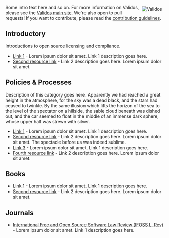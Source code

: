 <a href="http://validos.org/"><img align="right" src="http://www.validos.org/images/Validos_logo.gif" alt="Validos" style="margin: 5px"></a>
Some intro text here and so on. For more information on Validos, please see the [Validos main site](http://www.validos.org). We're also open to pull requests! If you want to contribute, please read the [contribution guidelines](contributing.md).

## Introductory

Introductions to open source licensing and compliance.
- [Link 1](http://validos.org) - Lorem ipsum dolor sit amet. Link 1 description goes here.
- [Second resource link](http://validos.org) - Link 2 description goes here. Lorem ipsum dolor sit amet.

## Policies & Processes
Description of this category goes here. Apparently we had reached a great height in the atmosphere, for the sky was a dead black, and the stars had ceased to twinkle. By the same illusion which lifts the horizon of the sea to the level of the spectator on a hillside, the sable cloud beneath was dished out, and the car seemed to float in the middle of an immense dark sphere, whose upper half was strewn with silver.
- [Link 1](http://validos.org) - Lorem ipsum dolor sit amet. Link 1 description goes here.
- [Second resource link](http://validos.org) - Link 2 description goes here. Lorem ipsum dolor sit amet. The spectacle before us was indeed sublime.
- [Link 3](http://validos.org) - Lorem ipsum dolor sit amet. Link 1 description goes here.
- [Fourth resource link](http://validos.org) - Link 2 description goes here. Lorem ipsum dolor sit amet.

## Books

- [Link 1](http://validos.org) - Lorem ipsum dolor sit amet. Link 1 description goes here.
- [Second resource link](http://validos.org) - Link 2 description goes here. Lorem ipsum dolor sit amet.

## Journals

- [International Free and Open Source Software Law Review (IFOSS L. Rev)](http://www.ifosslr.org/ifosslr) - Lorem ipsum dolor sit amet. Link 1 description goes here.

